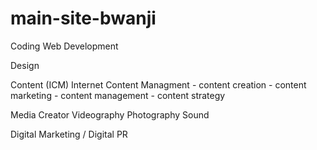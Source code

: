 # main-site-bwanji

Coding
    Web Development


Design

Content (ICM)
    Internet Content Managment
    - content creation
    - content marketing
    - content management
    - content strategy

Media Creator
    Videography
    Photography
    Sound

Digital Marketing / Digital PR
